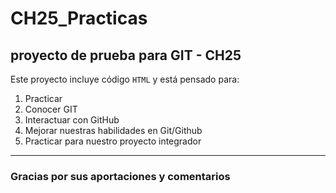 # CH25_Practicas
## proyecto de prueba para GIT - CH25

Este proyecto incluye código `HTML` y está pensado para:
1. Practicar
2. Conocer GIT
3. Interactuar con GitHub
4. Mejorar nuestras habilidades en Git/Github
5. Practicar para nuestro proyecto integrador
----

### Gracias por sus aportaciones y comentarios
